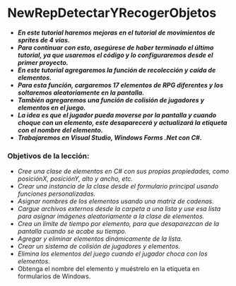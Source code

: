 # NewRepDetectarYRecogerObjetos

- **_En este tutorial haremos mejoras en el tutorial de movimientos de sprites de 4 vías._**
- **_Para continuar con esto, asegúrese de haber terminado el último tutorial, ya que usaremos el código y lo configuraremos desde el primer proyecto._**
- **_En este tutorial agregaremos la función de recolección y caída de elementos._**
- **_Para esta función, cargaremos 17 elementos de RPG diferentes y los soltaremos aleatoriamente en la pantalla._**
- **_También agregaremos una función de colisión de jugadores y elementos en el juego._**
- **_La idea es que el jugador pueda moverse por la pantalla y cuando choque con un elemento, este desaparecerá y actualizará la etiqueta con el nombre del elemento._**
- **_Trabajaremos en Visual Studio, Windows Forms .Net con C#._**

### Objetivos de la lección:

- _Cree una clase de elementos en C# con sus propias propiedades, como posiciónX, posiciónY, alto y ancho, etc._
- _Crear una instancia de la clase desde el formulario principal usando funciones personalizadas._
- _Asignar nombres de los elementos usando una matriz de cadenas._
- _Cargue archivos externos desde la carpeta a una lista y use esa lista para asignar imágenes aleatoriamente a la clase de elementos._
- _Crea un límite de tiempo por elemento, para que desaparezcan de la pantalla cuando se acabe su tiempo._
- _Agregar y eliminar elementos dinámicamente de la lista._
- _Crear un sistema de colisión de jugadores y elementos._
- _Elimina los elementos del juego cuando el jugador choca con los elementos._
- Obtenga el nombre del elemento y muéstrelo en la etiqueta en formularios de Windows.
